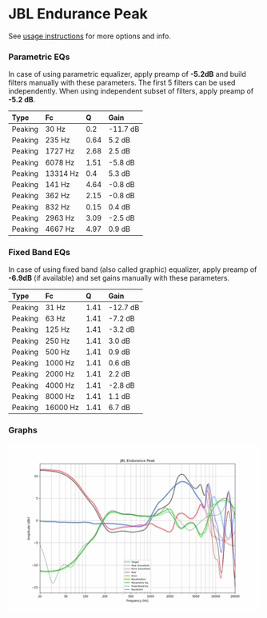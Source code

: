 # JBL Endurance Peak
See [usage instructions](https://github.com/jaakkopasanen/AutoEq#usage) for more options and info.

### Parametric EQs
In case of using parametric equalizer, apply preamp of **-5.2dB** and build filters manually
with these parameters. The first 5 filters can be used independently.
When using independent subset of filters, apply preamp of **-5.2 dB**.

| Type    | Fc       |    Q | Gain     |
|:--------|:---------|:-----|:---------|
| Peaking | 30 Hz    | 0.2  | -11.7 dB |
| Peaking | 235 Hz   | 0.64 | 5.2 dB   |
| Peaking | 1727 Hz  | 2.68 | 2.5 dB   |
| Peaking | 6078 Hz  | 1.51 | -5.8 dB  |
| Peaking | 13314 Hz | 0.4  | 5.3 dB   |
| Peaking | 141 Hz   | 4.64 | -0.8 dB  |
| Peaking | 362 Hz   | 2.15 | -0.8 dB  |
| Peaking | 832 Hz   | 0.15 | 0.4 dB   |
| Peaking | 2963 Hz  | 3.09 | -2.5 dB  |
| Peaking | 4667 Hz  | 4.97 | 0.9 dB   |

### Fixed Band EQs
In case of using fixed band (also called graphic) equalizer, apply preamp of **-6.9dB**
(if available) and set gains manually with these parameters.

| Type    | Fc       |    Q | Gain     |
|:--------|:---------|:-----|:---------|
| Peaking | 31 Hz    | 1.41 | -12.7 dB |
| Peaking | 63 Hz    | 1.41 | -7.2 dB  |
| Peaking | 125 Hz   | 1.41 | -3.2 dB  |
| Peaking | 250 Hz   | 1.41 | 3.0 dB   |
| Peaking | 500 Hz   | 1.41 | 0.9 dB   |
| Peaking | 1000 Hz  | 1.41 | 0.6 dB   |
| Peaking | 2000 Hz  | 1.41 | 2.2 dB   |
| Peaking | 4000 Hz  | 1.41 | -2.8 dB  |
| Peaking | 8000 Hz  | 1.41 | 1.1 dB   |
| Peaking | 16000 Hz | 1.41 | 6.7 dB   |

### Graphs
![](./JBL%20Endurance%20Peak.png)